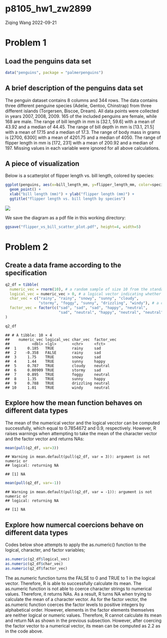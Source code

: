 p8105_hw1_zw2899
================
Ziqing Wang
2022-09-21

# Problem 1

## Load the penguins data set

``` r
data("penguins", package = "palmerpenguins")
```

## A brief description of the penguins data set

The penguin dataset contains 8 columns and 344 rows. The data contains
three different penguine species (Adelie, Gentoo, Chinstrap) from three
different islands (Torgersen, Biscoe, Dream). All data points were
collected in years 2007, 2008, 2009. 165 of the included penguins are
female, while 168 are male. The range of bill length in mm is \[32.1,
59.6\] with a mean of 43.92 and a median of 44.45. The range of bill
depth in mm is \[13.1, 21.5\] with a mean of 17.15 and a median of 17.3.
The range of body mass in grams is \[2700, 6300\] with a mean of 4201.75
and a median of 4050. The range of flipper length in mm is \[172, 231\]
with a mean of 200.92 and a median of 197. Missing values in each
variable were ignored for all above calculations.

## A piece of visualization

Below is a scatterplot of flipper length vs. bill length, colored by
species:

``` r
ggplot(penguins, aes(x=bill_length_mm, y=flipper_length_mm, color=species)) + 
  geom_point() +
  xlab("bill length (mm)") + ylab("flipper length (mm)") +
  ggtitle("flipper length vs. bill length by species")
```

![](p8105_hw1_zw2899_files/figure-gfm/unnamed-chunk-3-1.png)<!-- -->

We save the diagram as a pdf file in this working directory:

``` r
ggsave("flipper_vs_bill_scatter_plot.pdf", height=4, width=5)
```

# Problem 2

## Create a data frame according to the specification

``` r
q2_df = tibble(
  numeric_vec = rnorm(10), # a random sample of size 10 from the standard normal distribution
  logical_vec = numeric_vec > 0, # a logical vector indicating whether each sample element from above is > 0
  char_vec = c("rainy", "rainy", "snowy", "sunny", "cloudy", 
               "stormy", "foggy", "sunny", "drizzling", "windy"), # a character vector of length 10
  factor_vec = factor(c("sad", "sad", "sad", "happy", "neutral",
                        "sad", "neutral", "happy", "neutral", "neutral")) # a factor vector with 3 different levels
)

q2_df
```

    ## # A tibble: 10 × 4
    ##    numeric_vec logical_vec char_vec  factor_vec
    ##          <dbl> <lgl>       <chr>     <fct>     
    ##  1     0.185   TRUE        rainy     sad       
    ##  2    -0.358   FALSE       rainy     sad       
    ##  3     1.75    TRUE        snowy     sad       
    ##  4     1.44    TRUE        sunny     happy     
    ##  5     0.787   TRUE        cloudy    neutral   
    ##  6     0.00909 TRUE        stormy    sad       
    ##  7     0.895   TRUE        foggy     neutral   
    ##  8     1.35    TRUE        sunny     happy     
    ##  9     0.788   TRUE        drizzling neutral   
    ## 10     1.01    TRUE        windy     neutral

## Explore how the mean function behaves on different data types

The mean of the numerical vector and the logical vecctor can be computed
successfully, which equal to 0.7854672 and 0.9, respectively. However, R
raises warnings when attempting to take the mean of the character vector
and the factor vector and returns NAs:

``` r
mean(pull(q2_df, var=3))
```

    ## Warning in mean.default(pull(q2_df, var = 3)): argument is not numeric or
    ## logical: returning NA

    ## [1] NA

``` r
mean(pull(q2_df, var=-1))
```

    ## Warning in mean.default(pull(q2_df, var = -1)): argument is not numeric or
    ## logical: returning NA

    ## [1] NA

## Explore how numercal coercions behave on different data types

Codes below shoe attempts to apply the as.numeric() function to the
logical, character, and factor variables;

``` r
as.numeric(q2_df$logical_vec)
as.numeric(q2_df$char_vec)
as.numeric(q2_df$factor_vec)
```

The as.numeric function turns the FALSE to 0 and TRUE to 1 in the
logical vector. Therefore, R is able to successfully calculate its mean.
The as.numeric function is not able to coerce character strings to
numerical values. Therefore, it returns NAs. As a result, R turns NA
when trying to calculate the mean of a character vector. As for the
factor vector, the as.numeric function coerces the factor levels to
positive integers by alphabetical order. However, elements in the factor
elements themselves are neither logical or numeric values. Therefore, R
cannot calculate its mean and return NA as shown in the previous
subsection. However, after coercing the factor vector to a numerical
vector, its mean can be computed as 2.2 as in the code above.
